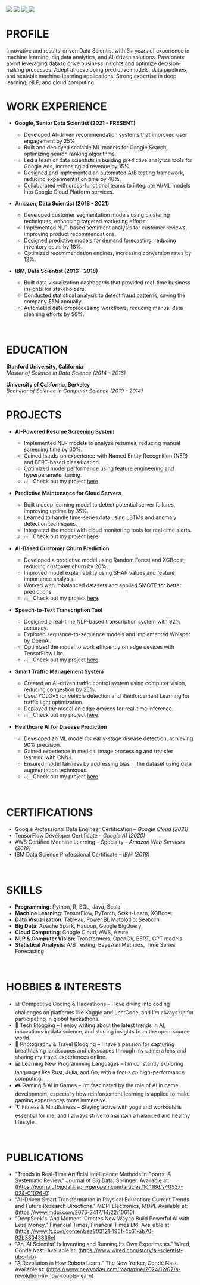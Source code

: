 <a href="https://linkedin.com"><img src="https://img.shields.io/badge/-LinkedIn-0072b1?&style=for-the-badge&logo=linkedin&logoColor=white" /></a>
<a href="https://github.com"><img src="https://img.shields.io/badge/-GitHub-181717?&style=for-the-badge&logo=github&logoColor=white" /></a>
<a href="https://www.instagram.com/vvizz28/"><img src="https://img.shields.io/badge/-Instagram-E4405F?&style=for-the-badge&logo=instagram&logoColor=white" />
</a>
<a href="mailto:f20220903@dubai.bits-pilani.ac.in"><img src="https://img.shields.io/badge/-Email-D14836?&style=for-the-badge&logo=gmail&logoColor=white" />
</a>

# PROFILE
Innovative and results-driven Data Scientist with 6+ years of experience in machine learning, big data analytics, and AI-driven solutions. Passionate about leveraging data to drive business insights and optimize decision-making processes. Adept at developing predictive models, data pipelines, and scalable machine-learning applications. Strong expertise in deep learning, NLP, and cloud computing.
<br>

# WORK EXPERIENCE
- **Google, Senior Data Scientist 				(2021 - PRESENT)**
  - Developed AI-driven recommendation systems that improved user engagement by 25%.
  - Built and deployed scalable ML models for Google Search, optimizing search ranking algorithms.
  - Led a team of data scientists in building predictive analytics tools for Google Ads, increasing ad revenue by 15%.
  - Designed and implemented an automated A/B testing framework, reducing experimentation time by 40%.
  - Collaborated with cross-functional teams to integrate AI/ML models into Google Cloud Platform services.

- **Amazon, Data Scientist 					      (2018 - 2021)**
  - Developed customer segmentation models using clustering techniques, enhancing targeted marketing efforts.
  - Implemented NLP-based sentiment analysis for customer reviews, improving product recommendations.
  - Designed predictive models for demand forecasting, reducing inventory costs by 18%.
  - Optimized recommendation engines, increasing conversion rates by 12%.

- **IBM, Data Scientist 						      (2016 - 2018)**
  - Built data visualization dashboards that provided real-time business insights for stakeholders.
  - Conducted statistical analysis to detect fraud patterns, saving the company $5M annually.
  - Automated data preprocessing workflows, reducing manual data cleaning efforts by 50%.
<br>

# EDUCATION
**Stanford University, California**<br>
*Master of Science in Data Science  (2014 - 2016)*

**University of California, Berkeley**<br>
*Bachelor of Science in Computer Science  (2010 - 2014)*
<br>

# PROJECTS
- **AI-Powered Resume Screening System**
  - Implemented NLP models to analyze resumes, reducing manual screening time by 60%.
  - Gained hands-on experience with Named Entity Recognition (NER) and BERT-based classification.
  - Optimized model performance using feature engineering and hyperparameter tuning.
  - 👉🏻Check out my project [here](https://your-username.github.io/repository-name/).
    
- **Predictive Maintenance for Cloud Servers**
  - Built a deep learning model to detect potential server failures, improving uptime by 35%.
  - Learned to handle time-series data using LSTMs and anomaly detection techniques.
  - Integrated the model with cloud monitoring tools for real-time alerts.
  - 👉🏻Check out my project [here](https://your-username.github.io/repository-name/).

- **AI-Based Customer Churn Prediction**
  - Developed a predictive model using Random Forest and XGBoost, reducing customer churn by 20%.
  - Improved model explainability using SHAP values and feature importance analysis.
  - Worked with imbalanced datasets and applied SMOTE for better predictions.
  - 👉🏻Check out my project [here](https://your-username.github.io/repository-name/).

- **Speech-to-Text Transcription Tool**
  - Designed a real-time NLP-based transcription system with 92% accuracy.
  - Explored sequence-to-sequence models and implemented Whisper by OpenAI.
  - Optimized the model to work efficiently on edge devices with TensorFlow Lite.
  - 👉🏻Check out my project [here](https://your-username.github.io/repository-name/).
  
- **Smart Traffic Management System**
  - Created an AI-driven traffic control system using computer vision, reducing congestion by 25%.
  - Used YOLOv5 for vehicle detection and Reinforcement Learning for traffic light optimization.
  - Deployed the model on edge devices for real-time inference.
  - 👉🏻Check out my project [here](https://your-username.github.io/repository-name/).

- **Healthcare AI for Disease Prediction**
  - Developed an ML model for early-stage disease detection, achieving 90% precision.
  - Gained experience in medical image processing and transfer learning with CNNs.
  - Ensured model fairness by addressing bias in the dataset using data augmentation techniques.
  - 👉🏻Check out my project [here](https://your-username.github.io/repository-name/).
<br>

# CERTIFICATIONS
- Google Professional Data Engineer Certification – _Google Cloud (2021)_
- TensorFlow Developer Certificate – _Google AI (2020)_
- AWS Certified Machine Learning – Specialty – _Amazon Web Services (2019)_
- IBM Data Science Professional Certificate – _IBM (2018)_
<br>

# SKILLS
- __Programming__: Python, R, SQL, Java, Scala
- __Machine Learning__: TensorFlow, PyTorch, Scikit-Learn, XGBoost
- __Data Visualization__: Tableau, Power BI, Matplotlib, Seaborn
- __Big Data__: Apache Spark, Hadoop, Google BigQuery
- __Cloud Computing__: Google Cloud, AWS, Azure
- __NLP & Computer Vision__: Transformers, OpenCV, BERT, GPT models
- __Statistical Analysis__: A/B Testing, Bayesian Methods, Time Series Forecasting
<br>

# HOBBIES & INTERESTS
- 📊 Competitive Coding & Hackathons – I love diving into coding challenges on platforms like Kaggle and LeetCode, and I’m always up for participating in global hackathons.
- 📝 Tech Blogging – I enjoy writing about the latest trends in AI, innovations in data science, and sharing insights from the open-source world.
- 📸 Photography & Travel Blogging – I have a passion for capturing breathtaking landscapes and cityscapes through my camera lens and sharing my travel experiences online.
- 💻 Learning New Programming Languages – I’m constantly exploring languages like Rust, Julia, and Go, with a focus on high-performance computing.
- 🎮 Gaming & AI in Games – I’m fascinated by the role of AI in game development, especially how reinforcement learning is applied to make gaming experiences more immersive.
- 🏋️ Fitness & Mindfulness – Staying active with yoga and workouts is essential for me, and I always strive to maintain a balanced and healthy lifestyle.
<br>

# PUBLICATIONS 
- "Trends in Real-Time Artificial Intelligence Methods in Sports: A Systematic Review." Journal of Big Data, Springer. Available at: (https://journalofbigdata.springeropen.com/articles/10.1186/s40537-024-01026-0)
- "AI-Driven Smart Transformation in Physical Education: Current Trends and Future Research Directions." MDPI Electronics, MDPI. Available at: (https://www.mdpi.com/2076-3417/14/22/10616)
- "DeepSeek's 'Aha Moment' Creates New Way to Build Powerful AI with Less Money." Financial Times, Financial Times Ltd. Available at: (https://www.ft.com/content/ea803121-196f-4c61-ab70-93b38043836e)
- "An 'AI Scientist' Is Inventing and Running Its Own Experiments." Wired, Conde Nast. Available at: (https://www.wired.com/story/ai-scientist-ubc-lab)
- "A Revolution in How Robots Learn." The New Yorker, Condé Nast. Available at: (https://www.newyorker.com/magazine/2024/12/02/a-revolution-in-how-robots-learn)

